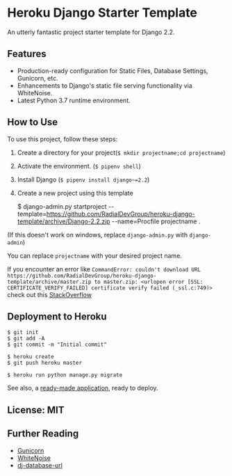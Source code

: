 # Heroku Django Starter Template

An utterly fantastic project starter template for Django 2.2.

## Features

- Production-ready configuration for Static Files, Database Settings, Gunicorn, etc.
- Enhancements to Django's static file serving functionality via WhiteNoise.
- Latest Python 3.7 runtime environment.

## How to Use

To use this project, follow these steps:

1. Create a directory for your project(`$ mkdir projectname;cd projectname`)
2. Activate the environment. (`$ pipenv shell`)
3. Install Django (`$ pipenv install django~=2.2`)
4. Create a new project using this template

    $ django-admin.py startproject --template=https://github.com/RadialDevGroup/heroku-django-template/archive/Django-2.2.zip --name=Procfile projectname .

(If this doesn't work on windows, replace `django-admin.py` with `django-admin`)

You can replace ``projectname`` with your desired project name.

If you encounter an error like
`CommandError: couldn't download URL https://github.com/RadialDevGroup/heroku-django-template/archive/master.zip to master.zip: <urlopen error [SSL: CERTIFICATE_VERIFY_FAILED] certificate verify failed (_ssl.c:749)>`
check out this [StackOverflow](http://stackoverflow.com/questions/41691327/ssl-sslerror-ssl-certificate-verify-failed-certificate-verify-failed-ssl-c)

## Deployment to Heroku

    $ git init
    $ git add -A
    $ git commit -m "Initial commit"

    $ heroku create
    $ git push heroku master

    $ heroku run python manage.py migrate

See also, a [ready-made application](https://github.com/heroku/python-getting-started), ready to deploy.


## License: MIT

## Further Reading

- [Gunicorn](https://warehouse.python.org/project/gunicorn/)
- [WhiteNoise](https://warehouse.python.org/project/whitenoise/)
- [dj-database-url](https://warehouse.python.org/project/dj-database-url/)

